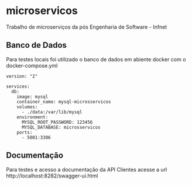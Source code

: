 # microservicos
Trabalho de microserviços da pós Engenharia de Software - Infnet

## Banco de Dados

Para testes locais foi utilizado o banco de dados em abiente docker com o docker-compose.yml

~~~
version: "2"

services:
  db:
    image: mysql
    container_name: mysql-microsservicos
    volumes:
      - ./data:/var/lib/mysql
    environment:
      MYSQL_ROOT_PASSWORD: 123456
      MYSQL_DATABASE: microsservicos
    ports:
      - 5001:3306
~~~



## Documentação

Para testes e acesso a documentação da API Clientes acesse a url http://localhost:8282/swagger-ui.html
